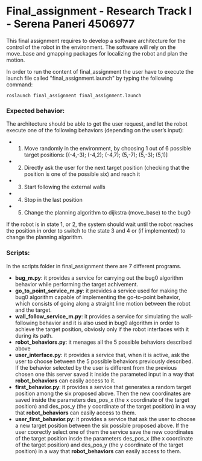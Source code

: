 # Final_assignment - Research Track I - Serena Paneri 4506977

This final assignment requires to develop a software architecture for the control of the robot in the environment. The software will rely on the move_base and gmapping packages for localizing the robot and plan the motion.

In order to run the content of final_assignment the user have to execute the launch file called "final_assignment.launch" by typing the following command: 

```
roslaunch final_assignment final_assignment.launch
```

### Expected behavior:
The architecture should be able to get the user request, and let the robot execute one of the following behaviors
(depending on the user’s input):
-  1) Move randomly in the environment, by choosing 1 out of 6 possible target positions:
[(-4,-3); (-4,2); (-4,7); (5,-7); (5,-3); (5,1)]
- 2) Directly ask the user for the next target position (checking that the position is one of the possible six) and reach it
- 3) Start following the external walls
- 4) Stop in the last position
- 5) Change the planning algorithm to dijkstra (move_base) to the bug0

If the robot is in state 1, or 2, the system should wait until the robot reaches the position in order to switch to the state 3 and 4 or (if implemented) to change the planning algorithm.

### Scripts:
In the scripts folder in final_assignment there are 7 different programs.
- **bug_m.py**: it provides a service for carrying out the bug0 algorithm behavior while performing the target achivement.
- **go_to_point_service_m.py**: it provides a service used for making the bug0 algorithm capable of implementing the go-to-point behavior, which consists of going along a straight line motion between the robot and the target.
- **wall_follow_service_m.py**: it provides a service for simulating the wall-following behavior and it is also used in bug0 algorithm in order to achieve the target position, obviosly only if the robot interfaces with it during its path. 
- **robot_behaviors.py**: it menages all the 5 possible behaviors described above 
- **user_interface.py**: it provides a service that, when it is active, ask the user to choose between the 5 possible behaviors previously described. If the behavior selected by the user is different from the previous chosen one this server saved it inside the parameted input in a way that **robot_behaviors** can easily access to it. 
- **first_behavior.py**: it provides a service that generates a random target position among the six proposed above. Then the new coordinates are saved inside the parameters des_pos_x (the x coordinate of the target position) and des_pos_y (the y coordinate of the target position) in a way that **robot_behaviors** can easily access to them.
- **user_first_behavior.py**: it provides a service that ask the user to choose a new target position between the six possible proposed above. If the user coorectly select one of them the service save the new coordinates of the target position insde the parameters des_pos_x (the x coordinate of the target position) and des_pos_y (the y coordinate of the target position) in a way that **robot_behaviors** can easily access to them.
